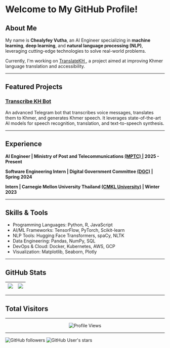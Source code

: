 # Welcome to My GitHub Profile!

## About Me
My name is **Chealyfey Vutha**, an AI Engineer specializing in **machine learning**, **deep learning**, and **natural language processing (NLP)**, leveraging cutting-edge technologies to solve real-world problems. 

Currently, I'm working on <a href="https://translatekh.mptc.gov.kh/"> TranslateKH </a>, a project aimed at improving Khmer language translation and accessibility.

---

## Featured Projects
### [Transcribe KH Bot](https://github.com/lyfeyvutha/transcribe-kh-bot)
An advanced Telegram bot that transcribes voice messages, translates them to Khmer, and generates Khmer speech. It leverages state-of-the-art AI models for speech recognition, translation, and text-to-speech synthesis.

---

## Experience

**AI Engineer | Ministry of Post and Telecommunications <a href="https://mptc.gov.kh/en/">(MPTC) </a> | 2025 - Present**

**Software Engineering Intern | Digital Government Committee <a href="https://dgc.gov.kh/en">(DGC)</a> | Spring 2024**

**Intern | Carnegie Mellon University Thailand <a href="https://www.cmkl.ac.th/">(CMKL University)</a> | Winter 2023**
  
---

## Skills & Tools
- Programming Languages: Python, R, JavaScript
- AI/ML Frameworks: TensorFlow, PyTorch, Scikit-learn
- NLP Tools: Hugging Face Transformers, spaCy, NLTK
- Data Engineering: Pandas, NumPy, SQL
- DevOps & Cloud: Docker, Kubernetes, AWS, GCP
- Visualization: Matplotlib, Seaborn, Plotly

---

## GitHub Stats

| <a href="https://github.com/anuraghazra/github-readme-stats"><img align="center" src="https://github-readme-stats.vercel.app/api?username=lyfeyvutha&count_private=true&show_icons=true&theme=radical" /></a> | <a href="https://github-profile-summary-cards.vercel.app/"><img align="center" src="http://github-profile-summary-cards.vercel.app/api/cards/profile-details?username=lyfeyvutha&theme=radical" /></a> |
| ------------- | ------------- |


---

## Total Visitors  
---
<p align="center">
  <img src="https://profile-counter.glitch.me/{lyfeyvutha}/count.svg" alt="Profile Views" />
</p>

---

![GitHub followers](https://img.shields.io/github/followers/lyfeyvutha?label=Followers&style=social)
![GitHub User's stars](https://img.shields.io/github/stars/lyfeyvutha?affiliations=OWNER%2CCOLLABORATOR&style=social)
